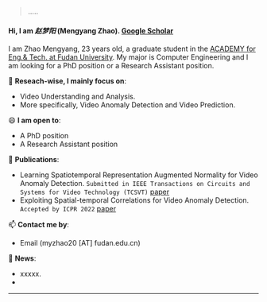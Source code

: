 > .....


#### Hi, I am *赵梦阳* (Mengyang Zhao).   [Google Scholar](https://scholar.google.cz/citations?hl=zh-CN&user=SdWMyyEAAAAJ/)
I am Zhao Mengyang, 23 years old, a graduate student in the [ACADEMY for Eng.& Tech. at Fudan University](http://faet.fudan.edu.cn/). My major is Computer Engineering and I am looking for a PhD position or a Research Assistant position. 

🔭 **Reseach-wise, I mainly focus on**:

- Video Understanding and Analysis.
- More specifically, Video Anomaly Detection and Video Prediction.

😄 **I am open to**:

- A PhD position
- A Research Assistant position


🌱 **Publications**:
- Learning Spatiotemporal Representation Augmented Normality for Video Anomaly Detection.  `Submitted in IEEE Transactions on Circuits and Systems for Video Technology (TCSVT)` [paper](https://arxiv.org/abs/)
- Exploiting Spatial-temporal Correlations for Video Anomaly Detection. `Accepted by ICPR 2022` [paper](https://arxiv.org/abs/2211.00829)

📫 **Contact me by**:
- Email (myzhao20 [AT] fudan.edu.cn)


💬 **News**:
- xxxxx.
- 

----
